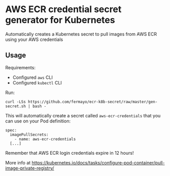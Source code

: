 # AWS ECR credential secret generator for Kubernetes

Automatically creates a Kubernetes secret to pull images from AWS ECR using your AWS credentials

## Usage

Requirements:
* Configured `aws` CLI
* Configured `kubectl` CLI

Run:

    curl -LSs https://github.com/fermayo/ecr-k8b-secret/raw/master/gen-secret.sh | bash -


This will automatically create a secret called `aws-ecr-credentials` that you can use on your Pod definition:

    spec:
      imagePullSecrets:
        - name: aws-ecr-credentials
      [...]

Remember that AWS ECR login credentials expire in 12 hours!

More info at https://kubernetes.io/docs/tasks/configure-pod-container/pull-image-private-registry/
